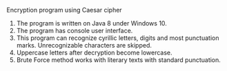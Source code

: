 Encryption program using Caesar cipher

1. The program is written on Java 8 under Windows 10.
2. The program has console user interface.
3. This program can recognize cyrillic letters, digits and most punctuation marks. Unrecognizable characters are skipped.
4. Uppercase letters after decryption become lowercase.
5. Brute Force method works with literary texts with standard punctuation.